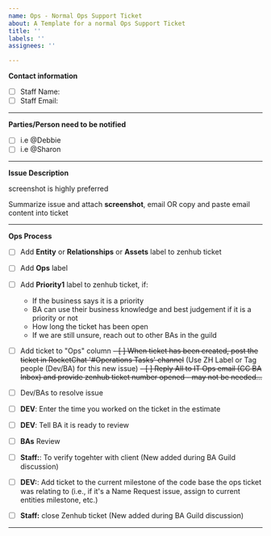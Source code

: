 ```yaml
---
name: Ops - Normal Ops Support Ticket
about: A Template for a normal Ops Support Ticket
title: ''
labels: ''
assignees: ''

---
```



**Contact information**
- [ ] Staff Name:
- [ ] Staff Email:

-----------------

**Parties/Person need to be notified**
- [ ] i.e @Debbie 
- [ ] i.e @Sharon

-----------------

**Issue Description**

screenshot is highly preferred

Summarize issue and attach **screenshot**, email OR copy and paste email content into ticket

-----------------

**Ops Process**
- [ ] Add **Entity** or **Relationships** or **Assets** label to zenhub ticket
- [ ] Add **Ops** label
- [ ] Add **Priority1** label to zenhub ticket, if:
  - If the business says it is a priority
  - BA can use their business knowledge and best judgement if it is a priority or not
  - How long the ticket has been open
  - If we are still unsure, reach out to other BAs in the guild
- [ ] Add ticket to "Ops" column
~~- [ ] When ticket has been created, post the ticket in RocketChat '#Operations Tasks' channel~~  (Use ZH Label or Tag people (Dev/BA) for this new issue)
~~- [ ] Reply All to IT Ops email (CC BA Inbox) and provide zenhub ticket number opened - may not be needed...~~
- [ ] Dev/BAs to resolve issue
- [ ] **DEV**: Enter the time you worked on the ticket in the estimate
- [ ] **DEV**: Tell BA it is ready to review
- [ ] **BAs** Review 
- [ ] **Staff:**: To verify togehter with client (New added during BA Guild discussion)
- [ ] **DEV:**: Add ticket to the current milestone of the code base the ops ticket was relating to (i.e., if it's a Name Request issue, assign to current entities milestone, etc.)
- [ ] **Staff:** close Zenhub ticket (New added during BA Guild discussion)



-----------------
